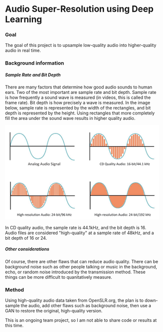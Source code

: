 # Audio Super-Resolution using Deep Learning

### Goal

The goal of this project is to upsample low-quality audio into higher-quality audio in real time. 

### Background information

##### Sample Rate and Bit Depth

There are many factors that determine how good audio sounds to human ears. Two of the most important are sample rate and bit depth. Sample rate is how frequently a sound wave is measured (in videos, this is called the frame rate). Bit depth is how precisely a wave is measured. In the image below, sample rate is represented by the width of the rectangles, and bit depth is represented by the height. Using rectangles that more completely fill the area under the sound wave results in higher quality audio. 

![audio_wave](waves.png)

In CD quality audio, the sample rate is 44.1kHz, and the bit depth is 16. Audio files are considered "high-quality" at a sample rate of 48kHz, and a bit depth of 16 or 24. 

##### Other considerations

Of course, there are other flaws that can reduce audio quality. There can be background noise such as other people talking or music in the background, echo, or random noise introduced by the transmission method. These things can be more difficult to quanitatively measure. 

### Method

Using high-quality audio data taken from OpenSLR.org, the plan is to down-sample the audio, add other flaws such as background noise, then use a GAN to restore the original, high-quality version. 

This is an ongoing team project, so I am not able to share code or results at this time. 
